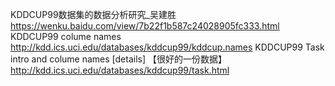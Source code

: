 KDDCUP99数据集的数据分析研究_吴建胜
https://wenku.baidu.com/view/7b22f1b587c24028905fc333.html
KDDCUP99 colume names
http://kdd.ics.uci.edu/databases/kddcup99/kddcup.names
KDDCUP99 Task intro and colume names [details]
【很好的一份数据】
http://kdd.ics.uci.edu/databases/kddcup99/task.html